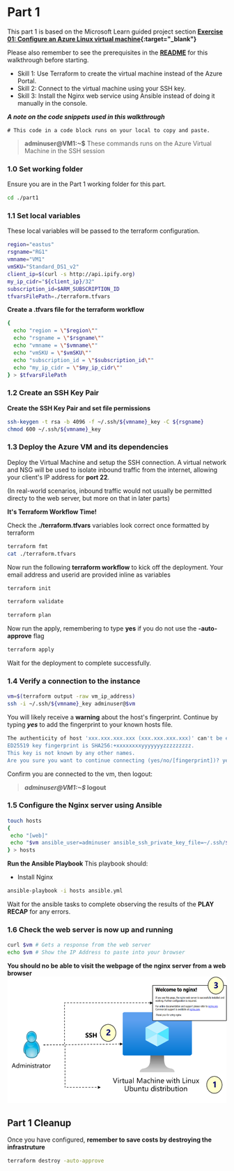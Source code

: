 # Part 1

This part 1 is based on the Microsoft Learn guided project section **[Exercise 01: Configure an Azure Linux virtual machine](https://microsoftlearning.github.io/Deploy-and-administer-Linux-virtual-machines-in-Azure/Instructions/Labs/Lab01-configure-vms.html){:target="_blank"}**

Please also remember to see the prerequisites in the **[README](../../README.md)** for this walkthrough before starting.

- Skill 1: Use Terraform to create the virtual machine instead of the Azure Portal.
- Skill 2: Connect to the virtual machine using your SSH key.
- Skill 3: Install the Nginx web service using Ansible instead of doing it manually in the console.

**_A note on the code snippets used in this walkthrough_**


```
# This code in a code block runs on your local to copy and paste.
```

> **adminuser@VM1:~$** These commands runs on the Azure Virtual Machine in the SSH session

### 1.0 Set working folder
Ensure you are in the Part 1 working folder for this part.
```sh
cd ./part1
```

### 1.1 Set local variables
These local variables will be passed to the terraform configuration. 

```sh
region="eastus"
rsgname="RG1"
vmname="VM1"
vmSKU="Standard_DS1_v2"
client_ip=$(curl -s http://api.ipify.org)
my_ip_cidr="${client_ip}/32"
subscription_id=$ARM_SUBSCRIPTION_ID
tfvarsFilePath=./terraform.tfvars
```

**Create a .tfvars file for the terraform workflow**


```sh
{
  echo "region = \"$region\""
  echo "rsgname = \"$rsgname\""
  echo "vmname = \"$vmname\""
  echo "vmSKU = \"$vmSKU\""
  echo "subscription_id = \"$subscription_id\""
  echo "my_ip_cidr = \"$my_ip_cidr\""
} > $tfvarsFilePath

```
### 1.2 Create an SSH Key Pair 

**Create the SSH Key Pair and set file permissions**


```sh
ssh-keygen -t rsa -b 4096 -f ~/.ssh/${vmname}_key -C ${rsgname}
chmod 600 ~/.ssh/${vmname}_key
```

### 1.3 Deploy the Azure VM and its dependencies
Deploy the Virtual Machine and setup the SSH connection. A virtual network and NSG will be used to isolate inbound traffic from the internet, allowing your client's IP address for **port 22**. 

(In real-world scenarios, inbound traffic would not usually be permitted directy to the web server, but more on that in later parts)

**It's Terraform Workflow Time!**

Check the **./terraform.tfvars** variables look correct once formatted by terraform


```sh
terraform fmt
cat ./terraform.tfvars
```

Now run the following **terraform workflow** to kick off the deployment. Your email address and userid are provided inline as variables

```sh
terraform init
```

```sh
terraform validate
```
```sh
terraform plan
```
 Now run the apply, remembering to type **yes** if you do not use the **-auto-approve** flag
```sh
terraform apply
```
Wait for the deployment to complete successfully.

### 1.4 Verify a connection to the instance


```sh
vm=$(terraform output -raw vm_ip_address)
ssh -i ~/.ssh/${vmname}_key adminuser@$vm
```
You will likely receive a **warning** about the host's fingerprint. Continue by typing **_yes_** to add the fingerprint to your known hosts file.

```sh
The authenticity of host 'xxx.xxx.xxx.xxx (xxx.xxx.xxx.xxx)' can't be established.
ED25519 key fingerprint is SHA256:+xxxxxxxxyyyyyyyzzzzzzzzz.
This key is not known by any other names.
Are you sure you want to continue connecting (yes/no/[fingerprint])? yes
```
Confirm you are connected to the vm, then logout:

>**_adminuser@VM1:~$_ logout**

### 1.5 Configure the Nginx server using Ansible

```sh
touch hosts
{
 echo "[web]"
 echo "$vm ansible_user=adminuser ansible_ssh_private_key_file=~/.ssh/${vmname}_key"
} > hosts

```
**Run the Ansible Playbook**
This playbook should:
- Install Nginx

```sh
ansible-playbook -i hosts ansible.yml
```
Wait for the ansible tasks to complete observing the results of the **PLAY RECAP** for any errors.

### 1.6 Check the web server is now up and running


```sh
curl $vm # Gets a response from the web server
echo $vm # Show the IP Address to paste into your browser
```
**You should no be able to visit the webpage of the nginx server from a web browser**
![VM](../../images/lab01.png)


## Part 1 Cleanup
Once you have configured, **remember to save costs by destroying the infrastruture**


```sh
terraform destroy -auto-approve
```